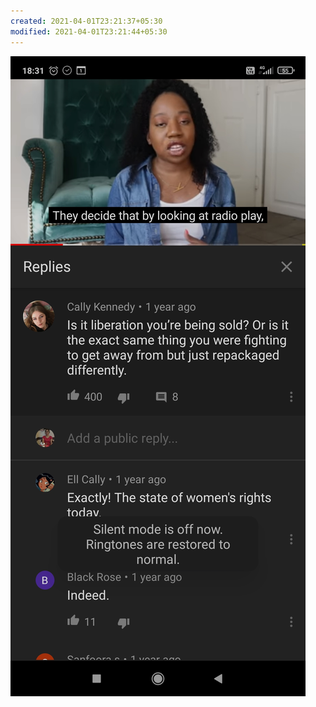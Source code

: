 ```yaml
---
created: 2021-04-01T23:21:37+05:30
modified: 2021-04-01T23:21:44+05:30
---
```


![Image](./image_picker2720050202984847431.jpg)
